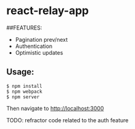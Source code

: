 # react-relay-app
##FEATURES:
- Pagination prev/next
- Authentication
- Optimistic updates

Usage:
-------

```console
$ npm install
$ npm webpack
$ npm server
```

Then navigate to [http://localhost:3000](http://localhost:3000)

TODO:
refractor code related to the auth feature 
